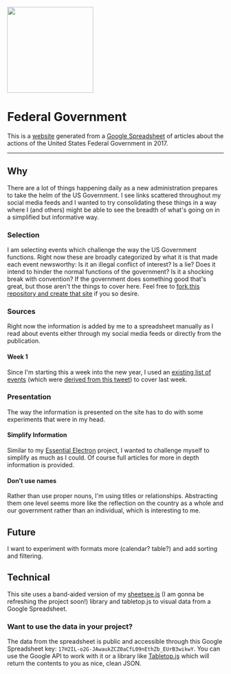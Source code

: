 <a href="http://jlord.github.io/forkngo"><img src='https://github.com/jlord/forkngo/blob/gh-pages/badges/charcoal.png?raw=true' width="200"></a>

# Federal Government

This is a [website](https://jlord.github.io/federal-gov) generated from a [Google Spreadsheet](https://docs.google.com/spreadsheets/d/17H2IL-o2G-JAwaukZCZ0aCfL09nEthZb_EUrB3wikwY/edit#gid=0) of articles about the actions of the United States Federal Government in 2017.


---

## Why

There are a lot of things happening daily as a new administration prepares to take the helm of the US Government. I see links scattered throughout my social media feeds and I wanted to try consolidating these things in a way where I (and others) might be able to see the breadth of what's going on in a simplified but informative way.

### Selection

I am selecting events which challenge the way the US Government functions. Right now these are broadly categorized by what it is that made each event newsworthy: Is it an illegal conflict of interest? Is a lie? Does it intend to hinder the normal functions of the government? Is it a shocking break with convention? If the government does something good that's great, but those aren't the things to cover here. Feel free to [fork this repository and create that site](http://jlord.github.io/forkngo) if you so desire.  

### Sources

Right now the information is added by me to a spreadsheet manually as I read about events either through my social media feeds or directly from the publication.

#### Week 1

Since I'm starting this a week into the new year, I used an [existing list of events](http://textuploader.com/ddzqv) (which were [derived from this tweet](https://twitter.com/sarahkendzior/status/818547688383848449)) to cover last week.

### Presentation

The way the information is presented on the site has to do with some experiments that were in my head.

#### Simplify Information

Similar to my [Essential Electron](http://jlord.us/essential-electron) project, I wanted to challenge myself to simplify as much as I could. Of course full articles for more in depth information is provided.

#### Don't use names

Rather than use proper nouns, I'm using titles or relationships. Abstracting them one level seems more like the reflection on the country as a whole and our government rather than an individual, which is interesting to me.

## Future

I want to experiment with formats more (calendar? table?) and add sorting and filtering.

## Technical

This site uses a band-aided version of my [sheetsee.js](https://github.com/jlord/sheetsee.js) (I am gonna be refreshing the project soon!) library and tabletop.js to visual data from a Google Spreadsheet.

### Want to use the data in your project?

The data from the spreadsheet is public and accessible through this Google Spreadsheet key: `17H2IL-o2G-JAwaukZCZ0aCfL09nEthZb_EUrB3wikwY`. You can use the Google API to work with it or a library like [Tabletop.js](https://github.com/jsoma/tabletop) which will return the contents to you as nice, clean JSON.
